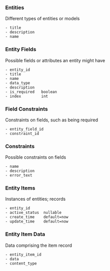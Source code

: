 ### Entities

Different types of entities or models

```
- title
- description
- name
```

### Entity Fields

Possible fields or attributes an entity might have

```
- entity_id
- title
- name
- data_type
- description
- is_required   boolean
- index         int
```

### Field Constraints

Constraints on fields, such as being required

```
- entity_field_id
- constraint_id
```

### Constraints

Possible constraints on fields

```
- name
- description
- error_text
```

### Entity Items

Instances of entities; records

```
- entity_id
- active_status  nullable
- create_time    default=now
- update_time    default=now
```

### Entity Item Data

Data comprising the item record

```
- entity_item_id
- data
- content_type
```

